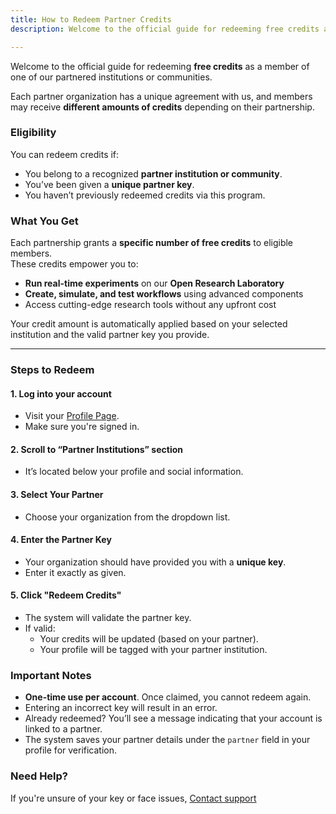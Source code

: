 ```yaml
---
title: How to Redeem Partner Credits
description: Welcome to the official guide for redeeming free credits as a member of one of our partnered institutions or communities.

---
```


Welcome to the official guide for redeeming **free credits** as a member of one of our partnered institutions or communities.

Each partner organization has a unique agreement with us, and members may receive **different amounts of credits** depending on their partnership.


### Eligibility

You can redeem credits if:
- You belong to a recognized **partner institution or community**.
- You’ve been given a **unique partner key**.
- You haven’t previously redeemed credits via this program.


### What You Get

Each partnership grants a **specific number of free credits** to eligible members.  
These credits empower you to:

- **Run real-time experiments** on our **Open Research Laboratory**
- **Create, simulate, and test workflows** using advanced components
- Access cutting-edge research tools without any upfront cost

Your credit amount is automatically applied based on your selected institution and the valid partner key you provide.

---

### Steps to Redeem

#### 1. **Log into your account**
- Visit your [Profile Page](https://openresearchlaboratory.necrozmalabs.com/profile).
- Make sure you're signed in.

#### 2. **Scroll to “Partner Institutions” section**
- It’s located below your profile and social information.

#### 3. **Select Your Partner**
- Choose your organization from the dropdown list.

#### 4. **Enter the Partner Key**
- Your organization should have provided you with a **unique key**.
- Enter it exactly as given.

#### 5. **Click "Redeem Credits"**
- The system will validate the partner key.
- If valid:
  - Your credits will be updated (based on your partner).
  - Your profile will be tagged with your partner institution.


### Important Notes

- **One-time use per account**. Once claimed, you cannot redeem again.
- Entering an incorrect key will result in an error.
- Already redeemed? You’ll see a message indicating that your account is linked to a partner.
- The system saves your partner details under the `partner` field in your profile for verification.

### Need Help?

If you're unsure of your key or face issues,
[Contact support](/report-issue)
